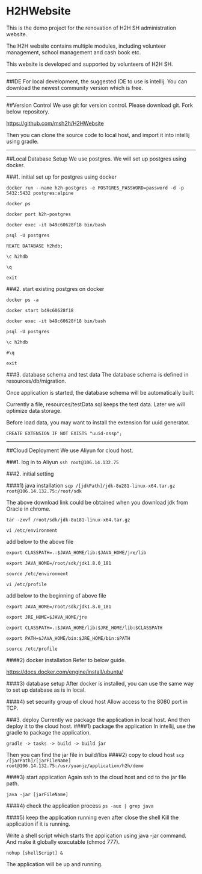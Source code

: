 # H2HWebsite
This is the demo project for the renovation of H2H SH administration website.

The H2H website contains multiple modules, including volunteer management, school management and cash book etc.

This website is developed and supported by volunteers of H2H SH.

***
##IDE
For local development, the suggested IDE to use is intellij. You can download the newest community version which is free.

***
##Version Control
We use git for version control. Please download git. Fork below repository.

https://github.com/msh2h/H2HWebsite

Then you can clone the source code to local host, and import it into intellij using gradle.

***
##Local Database Setup
We use postgres. We will set up postgres using docker.

###1. initial set up for postgres using docker

`docker run --name h2h-postgres -e POSTGRES_PASSWORD=password -d -p 5432:5432 postgres:alpine`

`docker ps`

`docker port h2h-postgres`

`docker exec -it b49c60628f18 bin/bash`

`psql -U postgres`

`REATE DATABASE h2hdb;`

`\c h2hdb`

`\q`

`exit`

###2. start existing postgres on docker

`docker ps -a`

`docker start b49c60628f18`

`docker exec -it b49c60628f18 bin/bash`

`psql -U postgres`

`\c h2hdb`

`#\q`

`exit`

###3. database schema and test data
The database schema is defined in resources/db/migration.

Once application is started, the database schema will be automatically built.

Currently a file, resources/testData.sql keeps the test data. Later we will optimize data storage.

Before load data, you may want to install the extension for uuid generator.

`CREATE EXTENSION IF NOT EXISTS "uuid-ossp";`

***
##Cloud Deployment
We use Aliyun for cloud host.

###1. log in to Aliyun
`ssh root@106.14.132.75`

###2. initial setting

####1) java installation
`scp /[jdkPath]/jdk-8u281-linux-x64.tar.gz root@106.14.132.75:/root/sdk`

The above download link could be obtained when you download jdk from Oracle in chrome.

`tar -zxvf /root/sdk/jdk-8u181-linux-x64.tar.gz`

`vi /etc/environment`

add below to the above file

`export CLASSPATH=.:$JAVA_HOME/lib:$JAVA_HOME/jre/lib`

`export JAVA_HOME=/root/sdk/jdk1.8.0_181`

`source /etc/environment`

`vi /etc/profile`

add below to the beginning of above file

`export JAVA_HOME=/root/sdk/jdk1.8.0_181`

`export JRE_HOME=$JAVA_HOME/jre`

`export CLASSPATH=.:$JAVA_HOME/lib:$JRE_HOME/lib:$CLASSPATH`

`export PATH=$JAVA_HOME/bin:$JRE_HOME/bin:$PATH`

`source /etc/profile`

####2) docker installation
Refer to below guide.

https://docs.docker.com/engine/install/ubuntu/

####3) database setup
After docker is installed, you can use the same way to set up database as is in local.

####4) set security group of cloud host
Allow access to the 8080 port in TCP.

###3. deploy
Currently we package the application in local host. And then deploy it to the cloud host.
####1) package the application
In intellij, use the gradle to package the application. 

`gradle -> tasks -> build -> build jar`

Then you can find the jar file in build/libs
####2) copy to cloud host
`scp /[jarPath]/[jarFileName] root@106.14.132.75:/usr/yuanjz/application/h2h/demo`

####3) start application
Again ssh to the cloud host and cd to the jar file path.

`java -jar [jarFileName]`

####4) check the application process
`ps -aux | grep java`

####5) keep the application running even after close the shell
Kill the application if it is running.

Write a shell script which starts the application using java -jar command. And make it globally executable (chmod 777).

`nohup [shellScript] &`

The application will be up and running.